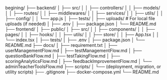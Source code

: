 begining/
├── backend/
│   ├── src/
│   │   ├── controllers/
│   │   ├── models/
│   │   ├── routes/
│   │   ├── middlewares/
│   │   ├── services/
│   │   ├── utils/
│   │   ├── config/
│   │   └── app.js
│   ├── tests/
│   ├── uploads/           # For local file uploads (if needed)
│   ├── .env
│   ├── package.json
│   └── README.md
├── frontend/
│   ├── public/
│   ├── src/
│   │   ├── components/
│   │   ├── pages/
│   │   ├── hooks/
│   │   ├── utils/
│   │   ├── store/
│   │   ├── App.tsx
│   │   └── index.tsx
│   ├── tests/
│   ├── .env
│   ├── package.json
│   └── README.md
├── docs/
│   ├── requirement.txt
│   ├── userManagementFlow.md
│   ├── testManagementFlow.md
│   ├── questionBankFlow.md
│   ├── testTakingFlow.md
│   ├── scoringAnalyticsFlow.md
│   ├── feedbackImprovementFlow.md
│   └── adminTeacherToolsFlow.md
├── scripts/
│   └── (deployment, migration, or utility scripts)
├── .gitignore
├── docker-compose.yml
└── README.md